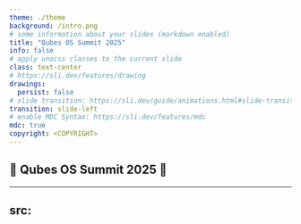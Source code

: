 ```yaml
---
theme: ./theme
background: /intro.png
# some information about your slides (markdown enabled)
title: "Qubes OS Summit 2025"
info: false
# apply unocss classes to the current slide
class: text-center
# https://sli.dev/features/drawing
drawings:
  persist: false
# slide transition: https://sli.dev/guide/animations.html#slide-transitions
transition: slide-left
# enable MDC Syntax: https://sli.dev/features/mdc
mdc: true
copyright: <COPYRIGHT>
---
```


## &#x1F44B; Qubes OS Summit 2025 &#x1F389;

---

<!-- markdownlint-disable MD033 MD003 -->
src: <SRC>
---
<!-- markdownlint-enable MD033 MD003 -->
